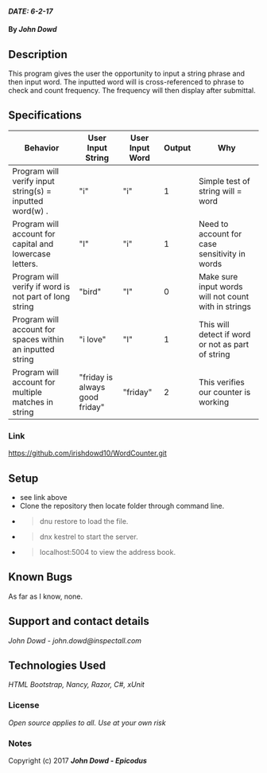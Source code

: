 #### _DATE: 6-2-17_

#### By _**John Dowd**_

## Description

This program gives the user the opportunity to input a string phrase and then input word.  The inputted word will is cross-referenced to phrase to  check and count frequency.  The frequency will then display after submittal.


## Specifications
|Behavior| User Input String| User Input Word| Output | Why |
|---|---|---|---|---|
|Program will verify input string(s) = inputted word(w) . |"i"| "i"| 1 | Simple test of string will = word |
|Program will account for capital and lowercase letters. |"I" | "i" | 1 | Need to account for case sensitivity in words|
|Program will verify if word is not part of long string |"bird"| "I" | 0 | Make sure input words will not count with in strings |
|Program will account for spaces within an inputted string |"i love"| "I" | 1 | This will detect if word or not as part of string |
|Program will account for  multiple matches in string  |"friday is always good friday"| "friday" | 2 | This verifies our counter is working |


### Link
https://github.com/irishdowd10/WordCounter.git

## Setup

* see link above
* Clone the repository then locate folder through command line.
* >dnu restore to load the file.
* >dnx kestrel to start the server.
* >localhost:5004 to view the address book.


## Known Bugs
As far as I know, none.

## Support and contact details

_John Dowd - john.dowd@inspectall.com_

## Technologies Used

_HTML Bootstrap, Nancy, Razor, C#, xUnit_

### License

*Open source applies to all. Use at your own risk*

### Notes

Copyright (c) 2017 **_John Dowd - Epicodus_**
